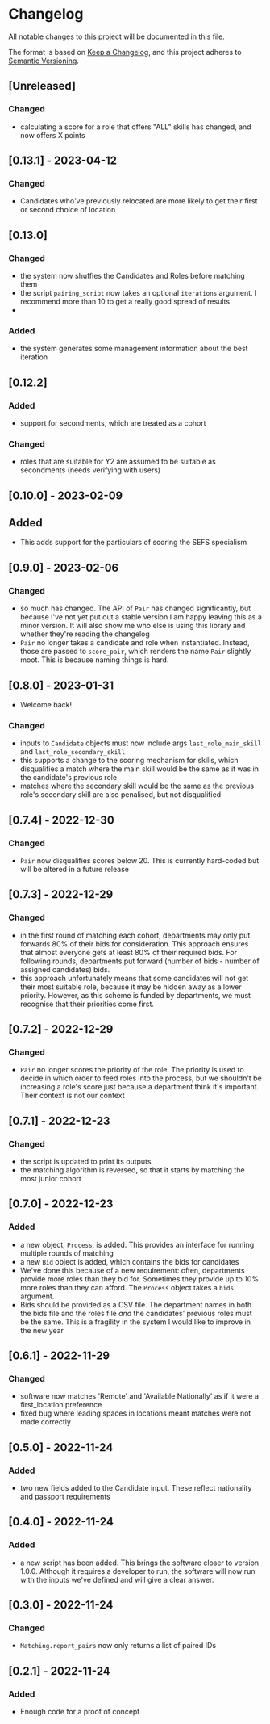 # Changelog

All notable changes to this project will be documented in this file.

The format is based on [Keep a Changelog](https://keepachangelog.com/en/1.0.0/),
and this project adheres to [Semantic Versioning](https://semver.org/spec/v2.0.0.html).

## [Unreleased]
### Changed
- calculating a score for a role that offers "ALL" skills has changed, and now offers X points

## [0.13.1] - 2023-04-12
### Changed
- Candidates who've previously relocated are more likely to get their first or second choice of location

## [0.13.0]
### Changed
- the system now shuffles the Candidates and Roles before matching them
- the script `pairing_script` now takes an optional `iterations` argument. I recommend more than 10 to get a really
  good spread of results
-
### Added
- the system generates some management information about the best iteration

## [0.12.2]
### Added
- support for secondments, which are treated as a cohort

### Changed
- roles that are suitable for Y2 are assumed to be suitable as secondments (needs verifying with users)


## [0.10.0] - 2023-02-09
## Added
- This adds support for the particulars of scoring the SEFS specialism

## [0.9.0] - 2023-02-06
### Changed
- so much has changed. The API of `Pair` has changed significantly, but because I've not yet put out a stable
  version I am happy leaving this as a minor version. It will also show me who else is using this library and
  whether they're reading the changelog
- `Pair` no longer takes a candidate and role when instantiated. Instead, those are passed to `score_pair`, which
  renders the name `Pair` slightly moot. This is because naming things is hard.

## [0.8.0] - 2023-01-31
- Welcome back!
### Changed
- inputs to `Candidate` objects must now include args `last_role_main_skill` and `last_role_secondary_skill`
- this supports a change to the scoring mechanism for skills, which disqualifies a match where the main skill would
  be the same as it was in the candidate's previous role
- matches where the secondary skill would be the same as the previous role's secondary skill are also penalised, but
  not disqualified

## [0.7.4] - 2022-12-30
### Changed
- `Pair` now disqualifies scores below 20. This is currently hard-coded but will be altered in a future release

## [0.7.3] - 2022-12-29
### Changed
- in the first round of matching each cohort, departments may only put forwards 80% of their bids for consideration.
  This approach ensures that almost everyone gets at least 80% of their required bids. For following rounds,
  departments put forward (number of bids - number of assigned candidates) bids.
- this approach unfortunately means that some candidates will not get their most suitable role, because it may be
  hidden away as a lower priority. However, as this scheme is funded by departments, we must recognise that their
  priorities come first.

## [0.7.2] - 2022-12-29
### Changed
- `Pair` no longer scores the priority of the role. The priority is used to decide in which order to feed roles into
  the process, but we shouldn't be increasing a role's score just because a department think it's important. Their
  context is not our context

## [0.7.1] - 2022-12-23
### Changed
- the script is updated to print its outputs
- the matching algorithm is reversed, so that it starts by matching the most junior cohort

## [0.7.0] - 2022-12-23
### Added
- a new object, `Process`, is added. This provides an interface for running multiple rounds of matching
- a new `Bid` object is added, which contains the bids for candidates
- We've done this because of a new requirement: often, departments provide more roles than they bid for. Sometimes they
  provide up to 10% more roles than they can afford. The `Process` object takes a `bids` argument.
- Bids should be provided as a CSV file. The department names in both the bids file and the roles file _and_ the
  candidates' previous roles must be the same. This is a fragility in the system I would like to improve in the new year

## [0.6.1] - 2022-11-29
### Changed
- software now matches 'Remote' and 'Available Nationally' as if it were a first_location preference
- fixed bug where leading spaces in locations meant matches were not made correctly

## [0.5.0] - 2022-11-24
### Added
- two new fields added to the Candidate input. These reflect nationality and passport requirements

## [0.4.0] - 2022-11-24
### Added
- a new script has been added. This brings the software closer to version 1.0.0. Although it requires a developer to
  run, the software will now run with the inputs we've defined and will give a clear answer.

## [0.3.0] - 2022-11-24
### Changed
- `Matching.report_pairs` now only returns a list of paired IDs

## [0.2.1] - 2022-11-24
### Added
- Enough code for a proof of concept
